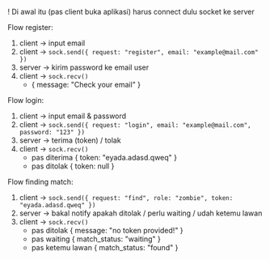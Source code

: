 ! Di awal itu (pas client buka aplikasi) harus connect dulu socket ke server

Flow register:
1. client -> input email
2. client -> `sock.send({ request: "register", email: "example@mail.com" })`
3. server -> kirim password ke email user
4. client -> `sock.recv()`
    - { message: "Check your email" }

Flow login:
1. client -> input email & password
2. client -> `sock.send({ request: "login", email: "example@mail.com", password: "123" })`
3. server -> terima (token) / tolak
4. client -> `sock.recv()`
    - pas diterima
        { token: "eyada.adasd.qweq" }
    - pas ditolak
        { token: null }

Flow finding match:
1. client -> `sock.send({ request: "find", role: "zombie", token: "eyada.adasd.qweq" })`
2. server -> bakal notify apakah ditolak / perlu waiting / udah ketemu lawan
3. client -> `sock.recv()`
    - pas ditolak
        { message: "no token provided!" }
    - pas waiting
        { match_status: "waiting" }
    - pas ketemu lawan
        { match_status: "found" }